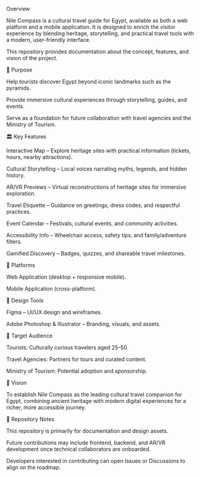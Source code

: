 Overview

Nile Compass is a cultural travel guide for Egypt, available as both a web platform and a mobile application.
It is designed to enrich the visitor experience by blending heritage, storytelling, and practical travel tools with a modern, user-friendly interface.

This repository provides documentation about the concept, features, and vision of the project.

🎯 Purpose

Help tourists discover Egypt beyond iconic landmarks such as the pyramids.

Provide immersive cultural experiences through storytelling, guides, and events.

Serve as a foundation for future collaboration with travel agencies and the Ministry of Tourism.

🏛 Key Features

Interactive Map – Explore heritage sites with practical information (tickets, hours, nearby attractions).

Cultural Storytelling – Local voices narrating myths, legends, and hidden history.

AR/VR Previews – Virtual reconstructions of heritage sites for immersive exploration.

Travel Etiquette – Guidance on greetings, dress codes, and respectful practices.

Event Calendar – Festivals, cultural events, and community activities.

Accessibility Info – Wheelchair access, safety tips, and family/adventure filters.

Gamified Discovery – Badges, quizzes, and shareable travel milestones.

📱 Platforms

Web Application (desktop + responsive mobile).

Mobile Application (cross-platform).

🎨 Design Tools

Figma – UI/UX design and wireframes.

Adobe Photoshop & Illustrator – Branding, visuals, and assets.

👥 Target Audience

Tourists: Culturally curious travelers aged 25–50.

Travel Agencies: Partners for tours and curated content.

Ministry of Tourism: Potential adoption and sponsorship.

📌 Vision

To establish Nile Compass as the leading cultural travel companion for Egypt, combining ancient heritage with modern digital experiences for a richer, more accessible journey.

📂 Repository Notes

This repository is primarily for documentation and design assets.

Future contributions may include frontend, backend, and AR/VR development once technical collaborators are onboarded.

Developers interested in contributing can open Issues or Discussions to align on the roadmap.
